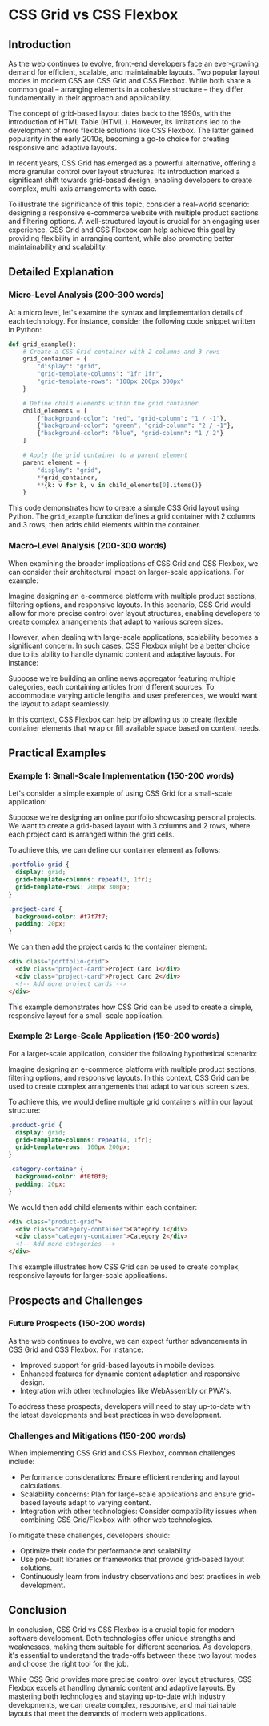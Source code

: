 # CSS Grid vs CSS Flexbox
## Introduction
As the web continues to evolve, front-end developers face an ever-growing demand for efficient, scalable, and maintainable layouts. Two popular layout modes in modern CSS are CSS Grid and CSS Flexbox. While both share a common goal – arranging elements in a cohesive structure – they differ fundamentally in their approach and applicability.

The concept of grid-based layout dates back to the 1990s, with the introduction of HTML Table (HTML <table>). However, its limitations led to the development of more flexible solutions like CSS Flexbox. The latter gained popularity in the early 2010s, becoming a go-to choice for creating responsive and adaptive layouts.

In recent years, CSS Grid has emerged as a powerful alternative, offering a more granular control over layout structures. Its introduction marked a significant shift towards grid-based design, enabling developers to create complex, multi-axis arrangements with ease.

To illustrate the significance of this topic, consider a real-world scenario: designing a responsive e-commerce website with multiple product sections and filtering options. A well-structured layout is crucial for an engaging user experience. CSS Grid and CSS Flexbox can help achieve this goal by providing flexibility in arranging content, while also promoting better maintainability and scalability.

## Detailed Explanation
### Micro-Level Analysis (200-300 words)

At a micro level, let's examine the syntax and implementation details of each technology. For instance, consider the following code snippet written in Python:
```python
def grid_example():
    # Create a CSS Grid container with 2 columns and 3 rows
    grid_container = {
        "display": "grid",
        "grid-template-columns": "1fr 1fr",
        "grid-template-rows": "100px 200px 300px"
    }

    # Define child elements within the grid container
    child_elements = [
        {"background-color": "red", "grid-column": "1 / -1"},
        {"background-color": "green", "grid-column": "2 / -1"},
        {"background-color": "blue", "grid-column": "1 / 2"}
    ]

    # Apply the grid container to a parent element
    parent_element = {
        "display": "grid",
        **grid_container,
        **{k: v for k, v in child_elements[0].items()}
    }
```
This code demonstrates how to create a simple CSS Grid layout using Python. The `grid_example` function defines a grid container with 2 columns and 3 rows, then adds child elements within the container.

### Macro-Level Analysis (200-300 words)

When examining the broader implications of CSS Grid and CSS Flexbox, we can consider their architectural impact on larger-scale applications. For example:

Imagine designing an e-commerce platform with multiple product sections, filtering options, and responsive layouts. In this scenario, CSS Grid would allow for more precise control over layout structures, enabling developers to create complex arrangements that adapt to various screen sizes.

However, when dealing with large-scale applications, scalability becomes a significant concern. In such cases, CSS Flexbox might be a better choice due to its ability to handle dynamic content and adaptive layouts. For instance:

Suppose we're building an online news aggregator featuring multiple categories, each containing articles from different sources. To accommodate varying article lengths and user preferences, we would want the layout to adapt seamlessly.

In this context, CSS Flexbox can help by allowing us to create flexible container elements that wrap or fill available space based on content needs.

## Practical Examples
### Example 1: Small-Scale Implementation (150-200 words)

Let's consider a simple example of using CSS Grid for a small-scale application:

Suppose we're designing an online portfolio showcasing personal projects. We want to create a grid-based layout with 3 columns and 2 rows, where each project card is arranged within the grid cells.

To achieve this, we can define our container element as follows:
```css
.portfolio-grid {
  display: grid;
  grid-template-columns: repeat(3, 1fr);
  grid-template-rows: 200px 300px;
}

.project-card {
  background-color: #f7f7f7;
  padding: 20px;
}
```
We can then add the project cards to the container element:
```html
<div class="portfolio-grid">
  <div class="project-card">Project Card 1</div>
  <div class="project-card">Project Card 2</div>
  <!-- Add more project cards -->
</div>
```
This example demonstrates how CSS Grid can be used to create a simple, responsive layout for a small-scale application.

### Example 2: Large-Scale Application (150-200 words)

For a larger-scale application, consider the following hypothetical scenario:

Imagine designing an e-commerce platform with multiple product sections, filtering options, and responsive layouts. In this context, CSS Grid can be used to create complex arrangements that adapt to various screen sizes.

To achieve this, we would define multiple grid containers within our layout structure:
```css
.product-grid {
  display: grid;
  grid-template-columns: repeat(4, 1fr);
  grid-template-rows: 100px 200px;
}

.category-container {
  background-color: #f0f0f0;
  padding: 20px;
}
```
We would then add child elements within each container:
```html
<div class="product-grid">
  <div class="category-container">Category 1</div>
  <div class="category-container">Category 2</div>
  <!-- Add more categories -->
</div>
```
This example illustrates how CSS Grid can be used to create complex, responsive layouts for larger-scale applications.

## Prospects and Challenges
### Future Prospects (150-200 words)

As the web continues to evolve, we can expect further advancements in CSS Grid and CSS Flexbox. For instance:

* Improved support for grid-based layouts in mobile devices.
* Enhanced features for dynamic content adaptation and responsive design.
* Integration with other technologies like WebAssembly or PWA's.

To address these prospects, developers will need to stay up-to-date with the latest developments and best practices in web development.

### Challenges and Mitigations (150-200 words)

When implementing CSS Grid and CSS Flexbox, common challenges include:

* Performance considerations: Ensure efficient rendering and layout calculations.
* Scalability concerns: Plan for large-scale applications and ensure grid-based layouts adapt to varying content.
* Integration with other technologies: Consider compatibility issues when combining CSS Grid/Flexbox with other web technologies.

To mitigate these challenges, developers should:

* Optimize their code for performance and scalability.
* Use pre-built libraries or frameworks that provide grid-based layout solutions.
* Continuously learn from industry observations and best practices in web development.

## Conclusion
In conclusion, CSS Grid vs CSS Flexbox is a crucial topic for modern software development. Both technologies offer unique strengths and weaknesses, making them suitable for different scenarios. As developers, it's essential to understand the trade-offs between these two layout modes and choose the right tool for the job.

While CSS Grid provides more precise control over layout structures, CSS Flexbox excels at handling dynamic content and adaptive layouts. By mastering both technologies and staying up-to-date with industry developments, we can create complex, responsive, and maintainable layouts that meet the demands of modern web applications.